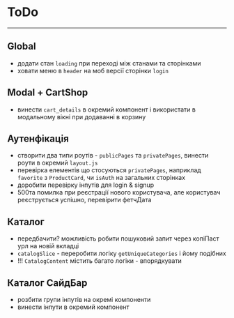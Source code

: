 # ToDo

---

## Global

- додати стан `loading` при переході між станами та сторінками
- ховати меню в `header` на моб версії сторінки `login`

## Modal + CartShop

- винести `cart_details` в окремий компонент і використати в модальному вікні при додаванні в корзину

## Аутенфікація

- створити два типи роутів - `publicPages` та `privatePages`, винести роути в окремий `layout.js`
- перевірка елементів що стосуються `privatePages`, наприклад `favorite` з `ProductCard`, чи `isAuth` на загальних сторінках
- доробити перевірку інпутів для login & signup
- 500та помилка при реєстрації нового користувача, але користувач реєструється успішно, перевірити фетчДата

## Каталог

- передбачити? можливість робити пошуковий запит через копіПаст урл на новій вкладці
- `catalogSlice` - переробити логіку `getUniqueCategories` і йому подібних
- !!! `CatalogContent` містить багато логіки - впорядкувати

## Каталог СайдБар

- розбити групи інпутів на окремі компоненти
- винести інпути в окремий компонент
